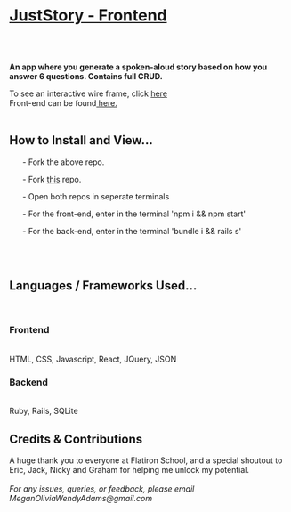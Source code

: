 <u> <h1> JustStory - Frontend</h1> </u>
</br>

</br>
<b> An app where you generate a spoken-aloud story based on how you answer 6 questions. Contains full CRUD.  </b>
</br>
<p> To see an interactive wire frame, click <a href="https://app.moqups.com/nNSyPmOSJ4/view/page/ad64222d5">here</a>
</br>
Front-end can be found<a href='https://github.com/Meganimation/juststoryFRONTEND'> here. </a> 
</br>
</br>
<h2> How to Install and View... </h2>

<ul>  - Fork the above repo. </ul>

<ul>  - Fork <a href='https://github.com/Meganimation/juststoryFRONTEND'>this</a> repo. </ul>

<ul>  - Open both repos in seperate terminals </ul>

<ul>  - For the front-end, enter in the terminal 'npm i && npm start' </ul>

<ul>  - For the back-end, enter in the terminal 'bundle i && rails s' </ul>
</br>
</br>
<h2> Languages / Frameworks Used... </h2>
</br>
<h3> Frontend </h3>
</br>
 HTML, CSS, Javascript, React, JQuery, JSON 
<h3> Backend </h3>
</br>
Ruby, Rails, SQLite

</br> 
<h2> Credits & Contributions </h2>
A huge thank you to everyone at Flatiron School, and a special shoutout to Eric, Jack, Nicky and Graham for helping me unlock my potential. 
</br> 
</br> 
<i> For any issues, queries, or feedback, please email MeganOliviaWendyAdams@gmail.com </i>